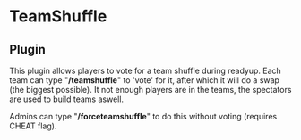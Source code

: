 TeamShuffle
===========


Plugin
------
This plugin allows players to vote for a team shuffle during readyup. Each team can type "<b>/teamshuffle</b>" to 'vote' for it, after which it will do a swap (the biggest possible).
It not enough players are in the teams, the spectators are used to build teams aswell.

Admins can type "<b>/forceteamshuffle</b>" to do this without voting (requires CHEAT flag).